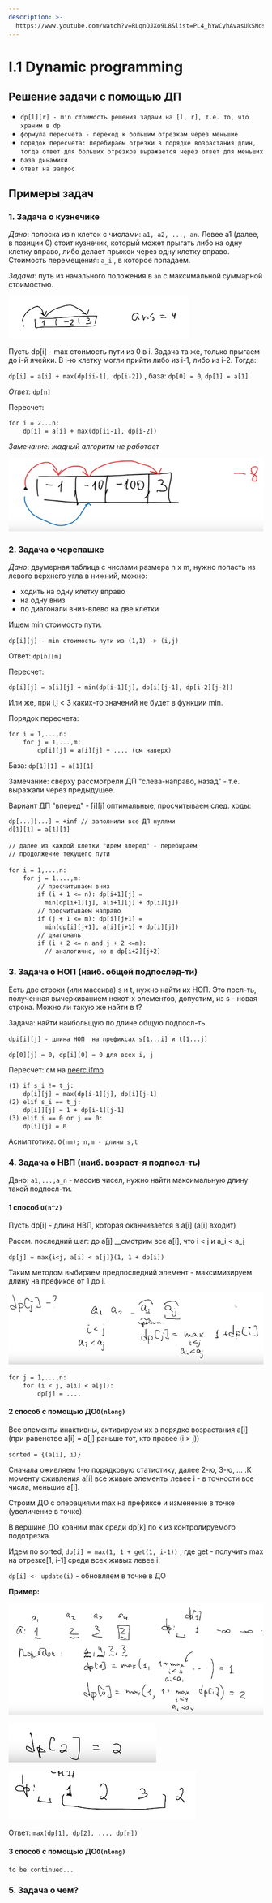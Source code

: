 ```yaml
---
description: >-
  https://www.youtube.com/watch?v=RLqnQJXo9L8&list=PL4_hYwCyhAvasUkSNdsUKoqcWpw9xl3i1
---
```


# I.1 Dynamic programming

## Решение задачи с помощью ДП

* `dp[l][r] - min стоимость решения задачи на [l, r], т.е. то, что храним в dp`
* `формула пересчета - переход к большим отрезкам через меньшие`
* `порядок пересчета: перебираем отрезки в порядке возрастания длин, тогда ответ для больших отрезков выражается через ответ для меньших`
* `база динамики`
* `ответ на запрос`

## Примеры задач

### 1. Задача о кузнечике

_Дано_: полоска из n клеток с числами: `a1, a2, ..., an`. Левее  a1 \(далее, в позиции 0\) стоит кузнечик, который может прыгать либо на одну клетку вправо, либо делает прыжок через одну клетку вправо. Стоимость перемещения: `a_i` , в которое попадаем.

_Задача_: путь из начального положения в `an` с максимальной суммарной стоимостью.

![&#x43F;&#x440;&#x438;&#x43C;&#x435;&#x440; &#x434;&#x432;&#x438;&#x436;&#x435;&#x43D;&#x438;&#x44F;](../.gitbook/assets/image.png)

Пусть dp\[i\] - max стоимость пути из 0 в i. Задача та же, только прыгаем до i-й ячейки. В i-ю клетку могли прийти либо из i-1, либо из i-2. Тогда:

`dp[i] = a[i] + max(dp[ii-1], dp[i-2])` , база: `dp[0] = 0`, `dp[1] = a[1]`

_Ответ:_ `dp[n]`

 Пересчет:

```text
for i = 2...n:
    dp[i] = a[i] + max(dp[ii-1], dp[i-2])
```

_Замечание: жадный алгоритм не работает_ 

![](../.gitbook/assets/image%20%281%29.png)

### 2. Задача о черепашке

_Дано_: двумерная таблица с числами размера n x m, нужно попасть из левого верхнего угла в нижний, можно:

* ходить на одну клетку вправо
* на одну вниз
* по диагонали вниз-влево на две клетки

Ищем min стоимость пути.

`dp[i][j] - min стоимость пути из (1,1) -> (i,j)`

 Ответ: `dp[n][m]`

Пересчет:

```text
dp[i][j] = a[i][j] + min(dp[i-1][j], dp[i][j-1], dp[i-2][j-2])
```

Или же, при i,j &lt; 3 каких-то значений не будет в функции min.

Порядок пересчета:

```text
for i = 1,...,n:
    for j = 1,...,m:
        dp[i][j] = a[i][j] + .... (см наверх)
```

База: `dp[1][1] = a[1][1]` 

Замечание: сверху рассмотрели ДП  "слева-направо, назад" - т.е. выражали через предыдущее. 

Вариант ДП "вперед" - \[i\]\[j\] оптимальные, просчитываем след. ходы:

```text
dp[...][...] = +inf // заполнили все ДП нулями
d[1][1] = a[1][1]

// далее из каждой клетки "идем вперед" - перебираем
// продолжение текущего пути

for i = 1,...,n:
    for j = 1,...,m:
        // просчитываем вниз
        if (i + 1 <= n): dp[i+1][j] =
          min(dp[i+1][j], a[i+1][j] + dp[i][j])
        // просчитываем направо
        if (j + 1 <= m): dp[i][j+1] =
          min(dp[i][j+1], a[i][j+1] + dp[i][j])
        // диагональ
        if (i + 2 <= n and j + 2 <=m):
          // аналогично, но в dp[i+2][j+2]
```

### 3. Задача о НОП \(наиб. общей подпослед-ти\)

Есть две строки \(или массива\) s и t, нужно найти их НОП. Это посл-ть, полученная вычеркиванием некот-х элементов, допустим, из s - новая строка. Можно ли такую же найти в t?

Задача: найти наибольщую по длине общую подпосл-ть.

`dpi[i][j] - длина НОП  на префиксах s[1...i] и t[1...j]`

 `dp[0][j] = 0, dp[i][0] = 0 для всех i, j`

 Пересчет: см на [neerc.ifmo](https://neerc.ifmo.ru/wiki/index.php?title=%D0%97%D0%B0%D0%B4%D0%B0%D1%87%D0%B0_%D0%BE_%D0%BD%D0%B0%D0%B8%D0%B1%D0%BE%D0%BB%D1%8C%D1%88%D0%B5%D0%B9_%D0%BE%D0%B1%D1%89%D0%B5%D0%B9_%D0%BF%D0%BE%D0%B4%D0%BF%D0%BE%D1%81%D0%BB%D0%B5%D0%B4%D0%BE%D0%B2%D0%B0%D1%82%D0%B5%D0%BB%D1%8C%D0%BD%D0%BE%D1%81%D1%82%D0%B8)

```text
(1) if s_i != t_j:
    dp[i][j] = max(dp[i-1][j], dp[i][j-1]
(2) elif s_i == t_j:
    dp[i]][j] = 1 + dp[i-1][j-1]
(3) elif i == 0 or j == 0:
    dp[i][j] = 0
```

Асимптотика: `O(nm); n,m - длины s,t`

### 4. Задача о НВП \(наиб. возраст-я подпосл-ть\)

Дано: `a1,...,a_n` - массив чисел, нужно найти максимальную длину такой подпосл-ти. 

#### 1 способ `O(n^2)`

Пусть dp\[i\] - длина НВП, которая оканчивается в a\[i\] \(a\[i\] входит\)

Рассм. последний шаг: до a\[j\] __смотрим все a\[i\], что i &lt; j и a_i &lt; a_j

`dp[j] = max{i<j, a[i] < a[j]}(1, 1 + dp[i])`

Таким методом выбираем предпоследний элемент - максимизируем длину на префиксе от 1 до i.

![](../.gitbook/assets/image%20%282%29.png)

```text
for j = 1,...,n:
    for (i < j, a[i] < a[j]):
        dp[j] = ....
```

#### 2 способ  с помощью ДО`O(nlong)`

Все элементы инактивны, активируем их в порядке возрастания a\[i\] \(при равенстве a\[i\] = a\[j\] раньше тот, кто правее \(i &gt; j\)\)

`sorted = {(a[i], i)}`

Сначала оживляем 1-ю порядковую статистику, далее 2-ю, 3-ю, ... .К моменту оживления a\[i\] все живые элементы левее i - в точности все числа, меньшие a\[i\].

Строим ДО с операциями max на префиксе и изменение в точке \(увеличение в точке\).

В вершине ДО храним max среди dp\[k\] по k из контролируемого подотрезка.

Идем по sorted, `dp[i] = max(1, 1 + get(1, i-1))` , где get - получить max на отрезке\[1, i-1\] среди всех живых левее i.

`dp[i] <- update(i)` - обновляем в точке в ДО

**Пример:**

![&#x441;&#x43F;&#x440;&#x430;&#x432;&#x430; &#x43E;&#x442; &#x440;&#x430;&#x432;&#x435;&#x43D;&#x441;&#x442;&#x432;&#x430;: &#x43A;&#x43E;&#x43B;&#x438;&#x447;&#x435;&#x441;&#x442;&#x432;&#x43E; &#x44D;&#x43B;-&#x432; &#x432; &#x41D;&#x412;&#x41F; &#x434;&#x43B;&#x44F; j &#x43F;&#x43E;&#x437;&#x438;&#x446;&#x438;&#x438;](../.gitbook/assets/image%20%283%29.png)

![dp\[3\] = 3](../.gitbook/assets/image%20%285%29.png)

![&#x43A;&#x43E;&#x43D;&#x435;&#x447;&#x43D;&#x44B;&#x439; &#x432;&#x438;&#x434; dp, &#x43E;&#x442;&#x432;&#x435;&#x442; - 3](../.gitbook/assets/image%20%286%29.png)

Ответ: `max(dp[1], dp[2], ..., dp[n])`

#### **3** способ  с помощью ДО`O(nlong)`

`to be continued...`

### **5. Задача о чем?**

